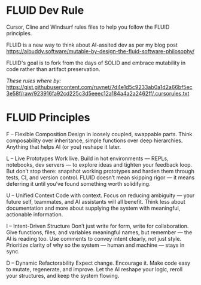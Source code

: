 # FLUID Dev Rule
Cursor, Cline and Windsurf rules files to help you follow the FLUID principles.

FLUID is a new way to think about AI-assited dev as per my blog post https://aibuddy.software/mutable-by-design-the-fluid-software-philosophy/

FLUID's goal is to fork from the days of SOLID and embrace mutability in code rather than artifact preservation. 

*These rules where by:* https://gist.githubusercontent.com/ruvnet/7d4e1d5c9233ab0a1d2a66bf5ec3e58f/raw/923916fa92cd225c3d5eeec12a184a4a2a2462ff/.cursorules.txt

# FLUID Principles

F – Flexible Composition
Design in loosely coupled, swappable parts. Think composability over inheritance, simple functions over deep hierarchies. Anything that helps AI (or you) reshape it later.

L – Live Prototypes
Work live. Build in hot environments — REPLs, notebooks, dev servers — to explore ideas and tighten your feedback loop. But don’t stop there: snapshot working prototypes and harden them through tests, CI, and version control. FLUID doesn’t mean skipping rigor — it means deferring it until you’ve found something worth solidifying.

U – Unified Context
Code with context. Focus on reducing ambiguity — your future self, teammates, and AI assistants will all benefit. Think less about documentation and more about supplying the system with meaningful, actionable information.

I – Intent-Driven Structure
Don’t just write for form, write for collaboration. Give functions, files, and variables meaningful names, but remember — the AI is reading too. Use comments to convey intent clearly, not just style. Prioritize clarity of why so the system — human and machine — stays in sync.

D – Dynamic Refactorability
Expect change. Encourage it. Make code easy to mutate, regenerate, and improve. Let the AI reshape your logic, reroll your structures, and keep the system flowing.
